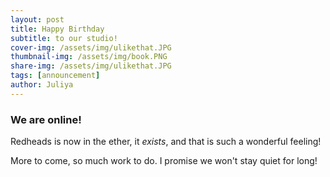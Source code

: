 ```yaml
---
layout: post
title: Happy Birthday
subtitle: to our studio!
cover-img: /assets/img/ulikethat.JPG
thumbnail-img: /assets/img/book.PNG
share-img: /assets/img/ulikethat.JPG
tags: [announcement]
author: Juliya
---
```


### We are online! 

Redheads is now in the ether, it *exists*, and that is such a wonderful feeling! 

More to come, so much work to do. I promise we won't stay quiet for long!



